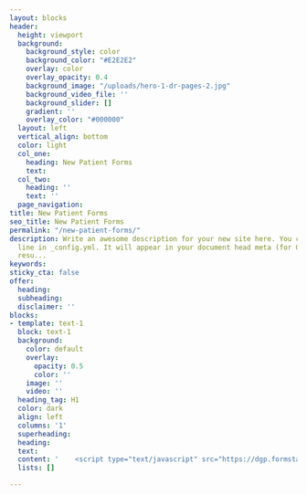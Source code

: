 ```yaml
---
layout: blocks
header:
  height: viewport
  background:
    background_style: color
    background_color: "#E2E2E2"
    overlay: color
    overlay_opacity: 0.4
    background_image: "/uploads/hero-1-dr-pages-2.jpg"
    background_video_file: ''
    background_slider: []
    gradient: ''
    overlay_color: "#000000"
  layout: left
  vertical_align: bottom
  color: light
  col_one:
    heading: New Patient Forms
    text: 
  col_two:
    heading: ''
    text: ''
  page_navigation: 
title: New Patient Forms
seo_title: New Patient Forms
permalink: "/new-patient-forms/"
description: Write an awesome description for your new site here. You can edit this
  line in _config.yml. It will appear in your document head meta (for Google search
  resu...
keywords: 
sticky_cta: false
offer:
  heading: 
  subheading: 
  disclaimer: ''
blocks:
- template: text-1
  block: text-1
  background:
    color: default
    overlay:
      opacity: 0.5
      color: ''
    image: ''
    video: ''
  heading_tag: H1
  color: dark
  align: left
  columns: '1'
  superheading: 
  heading: 
  text: 
  content: '    <script type="text/javascript" src="https://dgp.formstack.com/forms/js.php/nu_dentistry_new_patient_form"></script>'
  lists: []

---
```

